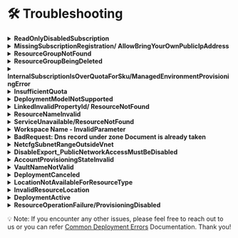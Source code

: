 
# 🛠️ Troubleshooting
 

 <details>
<summary><b>ReadOnlyDisabledSubscription</b></summary>  
 
- Check if you have an active subscription before starting the deployment.
 
</details>

 <details>
  <summary><b>MissingSubscriptionRegistration/ AllowBringYourOwnPublicIpAddress</b></summary>
 
 
Enable `AllowBringYourOwnPublicIpAddress` Feature
 
Before deploying the resources, you may need to enable the **Bring Your Own Public IP Address** feature in Azure. This is required only once per subscription.
 
### Steps
 
1. **Run the following command to register the feature:**
 
   ```bash
   az feature register --namespace Microsoft.Network --name AllowBringYourOwnPublicIpAddress
   ```
 
2. **Wait for the registration to complete.**
    You can check the status using:
 
    ```bash
    az feature show --namespace Microsoft.Network --name AllowBringYourOwnPublicIpAddress --query properties.state
    ```
 
3. **The output should show:**
    "Registered"
 
4. **Once the feature is registered, refresh the provider:**
 
    ```bash
    az provider register --namespace Microsoft.Network
    ```
 
    💡 Note: Feature registration may take several minutes to complete. This needs to be done only once per Azure subscription.
 
  </details>
 
<details>
<summary><b>ResourceGroupNotFound</b></summary>
 
## Option 1
### Steps
 
1. Go to [Azure Portal](https:/portal.azure.com/#home).
 
2. Click on the **"Resource groups"** option available on the Azure portal home page.
![alt text](../docs/images/AzureHomePage.png)

 
3. In the Resource Groups search bar, search for the resource group you intend to target for deployment. If it exists, you can proceed with using it.
![alt text](../docs/images/resourcegroup1.png)

 ## Option 2
 
- This error can occur if you deploy the template using the same .env file - from a previous deployment.
- To avoid this issue, create a new environment before redeploying.
- You can use the following command to create a new environment:
 ```
 azd env new <env-name>
 ```
</details>
<details>
<summary><b>ResourceGroupBeingDeleted</b></summary>
 
To prevent this issue, please ensure that the resource group you are targeting for deployment is not currently being deleted. You can follow steps to verify resource group is being deleted or not.
### Steps:
1. Go to [Azure Portal](https://portal.azure.com/#home)
2. Go to resource group option and search for targeted resource group
3. If Targeted resource group is there and deletion for this is in progress, it means u cannot use this, you can create new or use any other resource group
 
</details>
 
<details>
<summary><b>InternalSubscriptionIsOverQuotaForSku/ManagedEnvironmentProvisioningError </b></summary>

Quotas are applied per resource group, subscriptions, accounts, and other scopes. For example, your subscription might be configured to limit the number of vCPUs for a region. If you attempt to deploy a virtual machine with more vCPUs than the permitted amount, you receive an error that the quota was exceeded. 
For PowerShell, use the `Get-AzVMUsage` cmdlet to find virtual machine quotas.
```ps
Get-AzVMUsage -Location "West US"
```
based on available quota you can deploy application otherwise, you can request for more quota
</details>
 
<details>
<summary><b>InsufficientQuota</b></summary>

- Check if you have sufficient quota available in your subscription before deployment.
- To verify, refer to the [quota_check](../docs/quota_check.md) file for details.

</details>
 
<details>
<summary><b>DeploymentModelNotSupported</b></summary>

   <br>
   If you hardcode the GPT model or version to anything other than gpt-4o, you will encounter a <b>DeploymentModelNotSupported</b> prevent this, please use the GPT model  <b>gpt-4o</b> with model version <b>2024-08-06</b>.
 
 
</details>
 <details>
<summary><b>LinkedInvalidPropertyId/ ResourceNotFound</b></summary>
  
- Before using any resource ID, ensure it follows the correct format.
- Verify that the resource ID you are passing actually exists.
- Make sure there are no typos in the resource ID..
</details>
 <details>
<summary><b>ResourceNameInvalid</b></summary>
 
- Ensure the resource name is within the allowed length and naming rules defined for that specific resource type.
- Avoid using consecutive hyphens (--) in the resource name.
- Do not include unsupported special characters, as each resource type enforces specific naming validations.
</details>
 <details>
<summary><b>ServiceUnavailable/ResourceNotFound</b></summary>
 
  - Some Locations in MACAE does not support for deployment  for specific resources so please avoid using below resources
 ```
 eastus, westus, australiacentral, easteurope2
 ```

  - You can request more quota, refer [Quota Request](https://learn.microsoft.com/en-us/azure/cosmos-db/nosql/create-support-request-quota-increase)


</details>
 <details>
<summary><b>Workspace Name - InvalidParameter</b></summary>

 To avoid this errors in workspace ID follow below rules. 
1. Must start and end with an alphanumeric character (letter or number).
2. Allowed characters:
    `a–z`
    `0–9`
    `- (hyphen)`
3. Cannot start or end with a hyphen -.
4. No spaces, underscores (_), periods (.), or special characters.
5. Must be unique within the Azure region & subscription.
6. Length: 3–33 characters (for AML workspaces).
</details>
 <details>
<summary><b>BadRequest: Dns record under zone Document is already taken</b></summary>

This error can occur only when user hardcoding the CosmosDB Service name. To avoid this you can try few below suggestions.
- Verify resource names are globally unique.
- If you already created an account/resource with same name in another subscription or resource group, check and delete it before reusing the name.
- By dedault in this template we are using unique prefix with every resource/account name to avoid this kind for errors.
</details>
 <details>
<summary><b>NetcfgSubnetRangeOutsideVnet</b></summary>

- Ensure the subnet’s IP address range falls within the virtual network’s address space.
- Always validate that the subnet CIDR block is a subset of the VNet range.
- For Azure Bastion, the AzureBastionSubnet must be at least /27.
- Confirm that the AzureBastionSubnet is deployed inside the VNet.
</details>
 <details>
<summary><b>DisableExport_PublicNetworkAccessMustBeDisabled</b></summary>

- <b>Check container source:</b> Confirm whether the deployment is using a Docker image or Azure Container Registry (ACR).
- <b>Verify ACR configuration:</b> If ACR is included, review its settings to ensure they comply with Azure requirements.
- <b>Check export settings:</b> If export is disabled in ACR, make sure public network access is also disabled.
- <b>Dedeploy after fix:</b> Correct the configuration and redeploy. This will prevent the Conflict error during deployment.
</details>
 <details>
<summary><b>AccountProvisioningStateInvalid</b></summary>

- The AccountProvisioningStateInvalid error occurs when you try to use resources while they are still in the Accepted provisioning state.
- This means the deployment has not yet fully completed.
- To avoid this error, wait until the provisioning state changes to Succeeded.
- Only use the resources once the deployment is fully completed.
</details>
 <details>
<summary><b>VaultNameNotValid</b></summary>

 In this template Vault name will be unique everytime, but if you trying to hard code the name then please make sure below points.
 1. Check name length
    - Ensure the Key Vault name is between 3 and 24 characters.
 2. Validate allowed characters
    - The name can only contain letters (a–z, A–Z) and numbers (0–9).
    - Hyphens are allowed, but not at the beginning or end, and not consecutive (--).
3. Ensure proper start and end
    - The name must start with a letter.
    - The name must end with a letter or digit (not a hyphen).
4. Test with a new name
    - Example of a valid vault name:
        ✅ `cartersaikeyvault1`
        ✅ `securevaultdemo`
        ✅ `kv-project123`
</details>
 <details>
<summary><b>DeploymentCanceled</b></summary>

 There might be multiple resions for this error you can follow below steps to troubleshoot.
 1. Check deployment history
    - Go to Azure Portal → Resource Group → Deployments.
    - Look at the detailed error message for the deployment that was canceled — this will show which resource failed and why.
 2. Identify the root cause
    - A DeploymentCanceled usually means:
        - A dependent resource failed to deploy.
        - A validation error occurred earlier.
        - A manual cancellation was triggered.
    - Expand the failed deployment logs for inner error messages.
3. Validate your template (ARM/Bicep)
    Run:
    ```
    az deployment group validate --resource-group <rg-name> --template-file main.bicep
    ```
4. Check resource limits/quotas
    - Ensure you have not exceeded quotas (vCPUs, IPs, storage accounts, etc.), which can silently cause cancellation.
5. Fix the failed dependency
    - If a specific resource shows BadRequest, Conflict, or ValidationError, resolve that first.
    - Re-run the deployment after fixing the root cause.
6. Retry deployment
    Once corrected, redeploy with:
    ```
    az deployment group create --resource-group <rg-name> --template-file main.bicep
    ```
Essentially: DeploymentCanceled itself is just a wrapper error — you need to check inner errors in the deployment logs to find the actual failure.
</details>
<details>
<summary><b>LocationNotAvailableForResourceType</b></summary>
 
- You may encounter a LocationNotAvailableForResourceType error if you set the secondary location to 'Australia Central' in the main.bicep file.
- This happens because 'Australia Central' is not a supported region for that resource type.
- Always refer to the README file or Azure documentation to check the list of supported regions.
- Update the deployment with a valid supported region to resolve the issue.
 
</details>
 
<details>
<summary><b>InvalidResourceLocation</b></summary>  
 
- You may encounter an InvalidResourceLocation error if you change the region for Cosmos DB or the Storage Account (secondary location) multiple times in the main.bicep file and redeploy.
- Azure resources like Cosmos DB and Storage Accounts do not support changing regions after deployment.
- If you need to change the region again, first delete the existing deployment.
- Then redeploy the resources with the updated region configuration.
 
</details>
 
<details>
 
<summary><b>DeploymentActive</b></summary>

- This issue occurs when a deployment is already in progress and another deployment is triggered in the same resource group, causing a DeploymentActive error.
- Cancel the ongoing deployment before starting a new one.
- Do not initiate a new deployment in the same resource group until the previous one is completed.
</details>

<details>
<summary><b>ResourceOperationFailure/ProvisioningDisabled</b></summary>
 
  - This error occurs when provisioning of a resource is restricted in the selected region.
    It usually happens because the service is not available in that region or provisioning has been temporarily disabled.  
 
  - Please try creating the resource in another supported region. Example of restricted regions for some services:  
    ```
    centralindia, japaneast, brazilsouth    
    ```
   
- If you need to use the same region, you can request a quota or provisioning exception.  
  Refer [Quota Request](https://docs.microsoft.com/en-us/azure/sql-database/quota-increase-request) for more details.
 
</details>

💡 Note: If you encounter any other issues, please feel free to reach out to us or you can refer [Common Deployment Errors](https://learn.microsoft.com/en-us/azure/azure-resource-manager/troubleshooting/common-deployment-errors) Documentation. Thank you!
